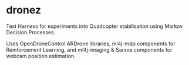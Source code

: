 dronez
======

Test Harness for experiments into Quadcopter stabilisation using Markov Decision Processes.

Uses OpenDroneControl ARDrone libraries, ml4j-mdp components for Reinforcement Learning, and ml4j-imaging & Sarxos components for webcam position estimation.

